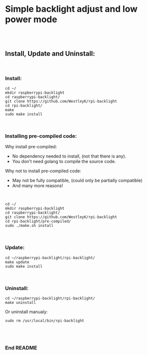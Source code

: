 # Simple backlight adjust and low power mode

<br>
<br>



## Install, Update and Uninstall:

<br>

### Install:

```
cd ~/
mkdir raspberrypi-backlight
cd raspberrypi-backlight/
git clone https://github.com/WestleyK/rpi-backlight
cd rpi-backlight/
make
sudo make install
```
<br>

### Installing pre-compiled code:

Why install pre-compiled:
 - No dependency needed to install, (not that there is any).
 - You don't need golang to compile the source code.

Why not to install pre-compiled code:
 - May not be fully compatible, (could only be partially compatible)
 - And many more reasons!
<br>

```
cd ~/
mkdir raspberrypi-backlight
cd raspberrypi-backlight/
git clone https://github.com/WestleyK/rpi-backlight
cd rpi-backlight/pre-compiled/
sudo ./make.sh install
```

<br>

### Update:

```
cd ~/raspberrypi-backlight/rpi-backlight/
make update
sudo make install
```

<br>

### Uninstall:

```
cd ~/raspberrypi-backlight/rpi-backlight/
make uninstall
```
Or uninstall manualy:
```
sudo rm /usr/local/bin/rpi-backlight
```

<br>
<br>


### End README


<br>
<br>



